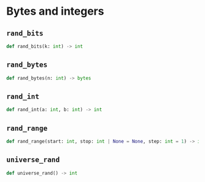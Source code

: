 # Bytes and integers

## `rand_bits`

```py
def rand_bits(k: int) -> int
```


## `rand_bytes`

```py
def rand_bytes(n: int) -> bytes
```


## `rand_int`

```py
def rand_int(a: int, b: int) -> int
```

## `rand_range`

```py
def rand_range(start: int, stop: int | None = None, step: int = 1) -> int
```

## `universe_rand`

```py
def universe_rand() -> int
```
